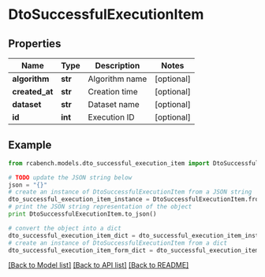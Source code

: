 # DtoSuccessfulExecutionItem


## Properties

Name | Type | Description | Notes
------------ | ------------- | ------------- | -------------
**algorithm** | **str** | Algorithm name | [optional] 
**created_at** | **str** | Creation time | [optional] 
**dataset** | **str** | Dataset name | [optional] 
**id** | **int** | Execution ID | [optional] 

## Example

```python
from rcabench.models.dto_successful_execution_item import DtoSuccessfulExecutionItem

# TODO update the JSON string below
json = "{}"
# create an instance of DtoSuccessfulExecutionItem from a JSON string
dto_successful_execution_item_instance = DtoSuccessfulExecutionItem.from_json(json)
# print the JSON string representation of the object
print DtoSuccessfulExecutionItem.to_json()

# convert the object into a dict
dto_successful_execution_item_dict = dto_successful_execution_item_instance.to_dict()
# create an instance of DtoSuccessfulExecutionItem from a dict
dto_successful_execution_item_form_dict = dto_successful_execution_item.from_dict(dto_successful_execution_item_dict)
```
[[Back to Model list]](../README.md#documentation-for-models) [[Back to API list]](../README.md#documentation-for-api-endpoints) [[Back to README]](../README.md)


